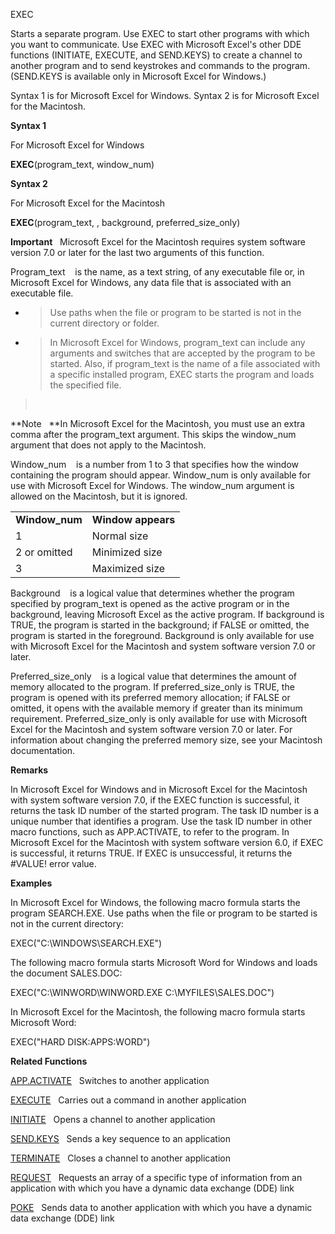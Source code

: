 EXEC

Starts a separate program. Use EXEC to start other programs with which
you want to communicate. Use EXEC with Microsoft Excel's other DDE
functions (INITIATE, EXECUTE, and SEND.KEYS) to create a channel to
another program and to send keystrokes and commands to the program.
(SEND.KEYS is available only in Microsoft Excel for Windows.)

Syntax 1 is for Microsoft Excel for Windows. Syntax 2 is for Microsoft
Excel for the Macintosh.

**Syntax 1**

For Microsoft Excel for Windows

**EXEC**(program\_text, window\_num)

**Syntax 2**

For Microsoft Excel for the Macintosh

**EXEC**(program\_text, , background, preferred\_size\_only)

**Important**   Microsoft Excel for the Macintosh requires system
software version 7.0 or later for the last two arguments of this
function.

Program\_text    is the name, as a text string, of any executable file
or, in Microsoft Excel for Windows, any data file that is associated
with an executable file.

  - > Use paths when the file or program to be started is not in the
    > current directory or folder.

  - > In Microsoft Excel for Windows, program\_text can include any
    > arguments and switches that are accepted by the program to be
    > started. Also, if program\_text is the name of a file associated
    > with a specific installed program, EXEC starts the program and
    > loads the specified file.

>  

**Note   **In Microsoft Excel for the Macintosh, you must use an extra
comma after the program\_text argument. This skips the window\_num
argument that does not apply to the Macintosh.

Window\_num    is a number from 1 to 3 that specifies how the window
containing the program should appear. Window\_num is only available for
use with Microsoft Excel for Windows. The window\_num argument is
allowed on the Macintosh, but it is ignored.

|                 |                    |
| --------------- | ------------------ |
| **Window\_num** | **Window appears** |
| 1               | Normal size        |
| 2 or omitted    | Minimized size     |
| 3               | Maximized size     |

Background    is a logical value that determines whether the program
specified by program\_text is opened as the active program or in the
background, leaving Microsoft Excel as the active program. If background
is TRUE, the program is started in the background; if FALSE or omitted,
the program is started in the foreground. Background is only available
for use with Microsoft Excel for the Macintosh and system software
version 7.0 or later.

Preferred\_size\_only    is a logical value that determines the amount
of memory allocated to the program. If preferred\_size\_only is TRUE,
the program is opened with its preferred memory allocation; if FALSE or
omitted, it opens with the available memory if greater than its minimum
requirement. Preferred\_size\_only is only available for use with
Microsoft Excel for the Macintosh and system software version 7.0 or
later. For information about changing the preferred memory size, see
your Macintosh documentation.

**Remarks**

In Microsoft Excel for Windows and in Microsoft Excel for the Macintosh
with system software version 7.0, if the EXEC function is successful, it
returns the task ID number of the started program. The task ID number is
a unique number that identifies a program. Use the task ID number in
other macro functions, such as APP.ACTIVATE, to refer to the program. In
Microsoft Excel for the Macintosh with system software version 6.0, if
EXEC is successful, it returns TRUE. If EXEC is unsuccessful, it returns
the \#VALUE\! error value.

**Examples**

In Microsoft Excel for Windows, the following macro formula starts the
program SEARCH.EXE. Use paths when the file or program to be started is
not in the current directory:

EXEC("C:\\WINDOWS\\SEARCH.EXE")

The following macro formula starts Microsoft Word for Windows and loads
the document SALES.DOC:

EXEC("C:\\WINWORD\\WINWORD.EXE C:\\MYFILES\\SALES.DOC")

In Microsoft Excel for the Macintosh, the following macro formula starts
Microsoft Word:

EXEC("HARD DISK:APPS:WORD")

**Related Functions**

[APP.ACTIVATE](APP.ACTIVATE.md)   Switches to another application

[EXECUTE](EXECUTE.md)   Carries out a command in another application

[INITIATE](INITIATE.md)   Opens a channel to another application

[SEND.KEYS](SEND.KEYS.md)   Sends a key sequence to an application

[TERMINATE](TERMINATE.md)   Closes a channel to another application

[REQUEST](REQUEST.md)   Requests an array of a specific type of information from an
application with which you have a dynamic data exchange (DDE) link

[POKE](POKE.md)   Sends data to another application with which you have a dynamic
data exchange (DDE) link


